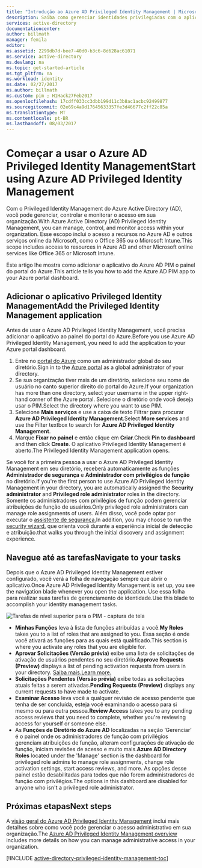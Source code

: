 ```yaml
---
title: "Introdução ao Azure AD Privileged Identity Management | Microsoft Docs"
description: Saiba como gerenciar identidades privilegiadas com o aplicativo Azure Active Directory Privileged Identity Management no portal do Azure.
services: active-directory
documentationcenter: 
author: billmath
manager: femila
editor: 
ms.assetid: 2299db7d-bee7-40d0-b3c6-8d628ac61071
ms.service: active-directory
ms.devlang: na
ms.topic: get-started-article
ms.tgt_pltfrm: na
ms.workload: identity
ms.date: 02/27/2017
ms.author: billmath
ms.custom: pim ; H1Hack27Feb2017
ms.openlocfilehash: 17cdff033cc3dbb199d11c3b8ac1acbc92499877
ms.sourcegitcommit: 02e69c4a9d17645633357fe3d46677c2ff22c85a
ms.translationtype: MT
ms.contentlocale: pt-BR
ms.lasthandoff: 08/03/2017
---
```

# <a name="start-using-azure-ad-privileged-identity-management"></a><span data-ttu-id="e2123-103">Começar a usar o Azure AD Privileged Identity Management</span><span class="sxs-lookup"><span data-stu-id="e2123-103">Start using Azure AD Privileged Identity Management</span></span>
<span data-ttu-id="e2123-104">Com o Privileged Identity Management do Azure Active Directory (AD), você pode gerenciar, controlar e monitorar o acesso em sua organização.</span><span class="sxs-lookup"><span data-stu-id="e2123-104">With Azure Active Directory (AD) Privileged Identity Management, you can manage, control, and monitor access within your organization.</span></span> <span data-ttu-id="e2123-105">Esse escopo inclui o acesso a recursos no Azure AD e outros serviços online da Microsoft, como o Office 365 ou o Microsoft Intune.</span><span class="sxs-lookup"><span data-stu-id="e2123-105">This scope includes access to resources in Azure AD and other Microsoft online services like Office 365 or Microsoft Intune.</span></span>

<span data-ttu-id="e2123-106">Este artigo lhe mostra como adicionar o aplicativo do Azure AD PIM o painel do portal do Azure.</span><span class="sxs-lookup"><span data-stu-id="e2123-106">This article tells you how to add the Azure AD PIM app to your Azure portal dashboard.</span></span>

## <a name="add-the-privileged-identity-management-application"></a><span data-ttu-id="e2123-107">Adicionar o aplicativo Privileged Identity Management</span><span class="sxs-lookup"><span data-stu-id="e2123-107">Add the Privileged Identity Management application</span></span>
<span data-ttu-id="e2123-108">Antes de usar o Azure AD Privileged Identity Management, você precisa adicionar o aplicativo ao painel do portal do Azure.</span><span class="sxs-lookup"><span data-stu-id="e2123-108">Before you use Azure AD Privileged Identity Management, you need to add the application to your Azure portal dashboard.</span></span>

1. <span data-ttu-id="e2123-109">Entre no [portal do Azure](https://portal.azure.com/) como um administrador global do seu diretório.</span><span class="sxs-lookup"><span data-stu-id="e2123-109">Sign in to the [Azure portal](https://portal.azure.com/) as a global administrator of your directory.</span></span>
2. <span data-ttu-id="e2123-110">Se sua organização tiver mais de um diretório, selecione seu nome de usuário no canto superior direito do portal do Azure.</span><span class="sxs-lookup"><span data-stu-id="e2123-110">If your organization has more than one directory, select your username in the upper right-hand corner of the Azure portal.</span></span> <span data-ttu-id="e2123-111">Selecione o diretório onde você deseja usar o PIM.</span><span class="sxs-lookup"><span data-stu-id="e2123-111">Select the directory where you want to use PIM.</span></span>
3. <span data-ttu-id="e2123-112">Selecione **Mais serviços** e use a caixa de texto Filtrar para procurar **Azure AD Privileged Identity Management**.</span><span class="sxs-lookup"><span data-stu-id="e2123-112">Select **More services** and use the Filter textbox to search for **Azure AD Privileged Identity Management**.</span></span>
4. <span data-ttu-id="e2123-113">Marque **Fixar no painel** e então clique em **Criar**.</span><span class="sxs-lookup"><span data-stu-id="e2123-113">Check **Pin to dashboard** and then click **Create**.</span></span> <span data-ttu-id="e2123-114">O aplicativo Privileged Identity Management é aberto.</span><span class="sxs-lookup"><span data-stu-id="e2123-114">The Privileged Identity Management application opens.</span></span>

<span data-ttu-id="e2123-115">Se você for a primeira pessoa a usar o Azure AD Privileged Identity Management em seu diretório, receberá automaticamente as funções **Administrador de segurança** e **Administrador com privilégios de função** no diretório.</span><span class="sxs-lookup"><span data-stu-id="e2123-115">If you're the first person to use Azure AD Privileged Identity Management in your directory, you are automatically assigned the **Security administrator** and **Privileged role administrator** roles in the directory.</span></span> <span data-ttu-id="e2123-116">Somente os administradores com privilégios de função podem gerenciar atribuições de função de usuários.</span><span class="sxs-lookup"><span data-stu-id="e2123-116">Only privileged role administrators can manage role assignments of users.</span></span> <span data-ttu-id="e2123-117">Além disso, você pode optar por executar o [assistente de segurança.](active-directory-privileged-identity-management-security-wizard.md)</span><span class="sxs-lookup"><span data-stu-id="e2123-117">In addition, you may choose to run the [security wizard.](active-directory-privileged-identity-management-security-wizard.md)</span></span> <span data-ttu-id="e2123-118">que orienta você durante a experiência inicial de detecção e atribuição.</span><span class="sxs-lookup"><span data-stu-id="e2123-118">that walks you through the initial discovery and assignment experience.</span></span>

## <a name="navigate-to-your-tasks"></a><span data-ttu-id="e2123-119">Navegue até as tarefas</span><span class="sxs-lookup"><span data-stu-id="e2123-119">Navigate to your tasks</span></span>
<span data-ttu-id="e2123-120">Depois que o Azure AD Privileged Identity Management estiver configurado, você verá a folha de navegação sempre que abrir o aplicativo.</span><span class="sxs-lookup"><span data-stu-id="e2123-120">Once Azure AD Privileged Identity Management is set up, you see the navigation blade whenever you open the application.</span></span> <span data-ttu-id="e2123-121">Use essa folha para realizar suas tarefas de gerenciamento de identidade.</span><span class="sxs-lookup"><span data-stu-id="e2123-121">Use this blade to accomplish your identity management tasks.</span></span>

![Tarefas de nível superior para o PIM - captura de tela](./media/active-directory-privileged-identity-management-getting-started/PIM_Tasks_New.png)

* <span data-ttu-id="e2123-123">**Minhas Funções** leva à lista de funções atribuídas a você.</span><span class="sxs-lookup"><span data-stu-id="e2123-123">**My Roles** takes you to a list of roles that are assigned to you.</span></span> <span data-ttu-id="e2123-124">Essa seção é onde você ativará as funções para as quais está qualificado.</span><span class="sxs-lookup"><span data-stu-id="e2123-124">This section is where you activate any roles that you are eligible for.</span></span>
* <span data-ttu-id="e2123-125">**Aprovar Solicitações (Versão prévia)** exibe uma lista de solicitações de ativação de usuários pendentes no seu diretório.</span><span class="sxs-lookup"><span data-stu-id="e2123-125">**Approve Requests (Preview)** displays a list of pending activation requests from users in your directory.</span></span> [<span data-ttu-id="e2123-126">Saiba mais.</span><span class="sxs-lookup"><span data-stu-id="e2123-126">Learn more.</span></span>](./privileged-identity-management/azure-ad-pim-approval-workflow.md)
* <span data-ttu-id="e2123-127">**Solicitações Pendentes (Versão prévia)** exibe todas as solicitações atuais feitas a serem ativadas.</span><span class="sxs-lookup"><span data-stu-id="e2123-127">**Pending Requests (Preview)** displays any current requests to have made to activate.</span></span>
* <span data-ttu-id="e2123-128">**Examinar Acesso** leva você a qualquer revisão de acesso pendente que tenha de ser concluída, esteja você examinando o acesso para si mesmo ou para outra pessoa.</span><span class="sxs-lookup"><span data-stu-id="e2123-128">**Review Access** takes you to any pending access reviews that you need to complete, whether you're reviewing access for yourself or someone else.</span></span>
* <span data-ttu-id="e2123-129">As **Funções de Diretório do Azure AD** localizadas na seção ‘Gerenciar’ é o painel onde os administradores de função com privilégios gerenciam atribuições de função, alteram configurações de ativação de função, iniciam revisões de acesso e muito mais.</span><span class="sxs-lookup"><span data-stu-id="e2123-129">**Azure AD Directory Roles** located under the 'Manage' section is the dashboard for privileged role admins to manage role assignments, change role activation settings, start access reviews, and more.</span></span> <span data-ttu-id="e2123-130">As opções desse painel estão desabilitadas para todos que não forem administradores de função com privilégios.</span><span class="sxs-lookup"><span data-stu-id="e2123-130">The options in this dashboard are disabled for anyone who isn't a privileged role administrator.</span></span>

## <a name="next-steps"></a><span data-ttu-id="e2123-131">Próximas etapas</span><span class="sxs-lookup"><span data-stu-id="e2123-131">Next steps</span></span>
<span data-ttu-id="e2123-132">A [visão geral do Azure AD Privileged Identity Management](active-directory-privileged-identity-management-configure.md) inclui mais detalhes sobre como você pode gerenciar o acesso administrativo em sua organização.</span><span class="sxs-lookup"><span data-stu-id="e2123-132">The [Azure AD Privileged Identity Management overview](active-directory-privileged-identity-management-configure.md) includes more details on how you can manage administrative access in your organization.</span></span>

[!INCLUDE [active-directory-privileged-identity-management-toc](../../includes/active-directory-privileged-identity-management-toc.md)]

<!--Image references-->

[1]: ./media/active-directory-privileged-identity-management-configure/PIM_EnablePim.png
